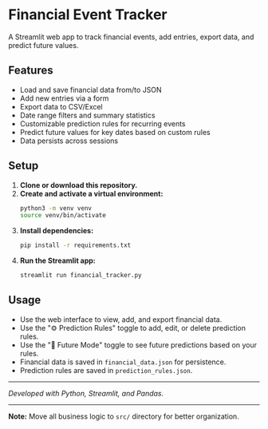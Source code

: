 # Financial Event Tracker

A Streamlit web app to track financial events, add entries, export data, and predict future values.

## Features
- Load and save financial data from/to JSON
- Add new entries via a form
- Export data to CSV/Excel
- Date range filters and summary statistics
- Customizable prediction rules for recurring events
- Predict future values for key dates based on custom rules
- Data persists across sessions

## Setup

1. **Clone or download this repository.**
2. **Create and activate a virtual environment:**
   ```zsh
   python3 -m venv venv
   source venv/bin/activate
   ```
3. **Install dependencies:**
   ```zsh
   pip install -r requirements.txt
   ```
4. **Run the Streamlit app:**
   ```zsh
   streamlit run financial_tracker.py
   ```

## Usage
- Use the web interface to view, add, and export financial data.
- Use the "⚙️ Prediction Rules" toggle to add, edit, or delete prediction rules.
- Use the "🔮 Future Mode" toggle to see future predictions based on your rules.
- Financial data is saved in `financial_data.json` for persistence.
- Prediction rules are saved in `prediction_rules.json`.

---

*Developed with Python, Streamlit, and Pandas.*

---

**Note:** Move all business logic to `src/` directory for better organization.
